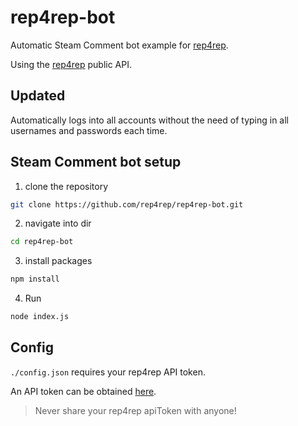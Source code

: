 # rep4rep-bot

Automatic Steam Comment bot example for [rep4rep](https://rep4rep.com/).

Using the [rep4rep](https://rep4rep.com/) public API.


## Updated
Automatically logs into all accounts without the need of typing in all usernames and passwords each time.

## Steam Comment bot setup

1. clone the repository

```bash
git clone https://github.com/rep4rep/rep4rep-bot.git
```

2. navigate into dir 

```bash
cd rep4rep-bot
```

3. install packages

```bash
npm install
```

4. Run

```bash
node index.js
```

## Config
`./config.json` requires your rep4rep API token.

An API token can be obtained [here](https://rep4rep.com/user/settings/).
> Never share your rep4rep apiToken with anyone!

